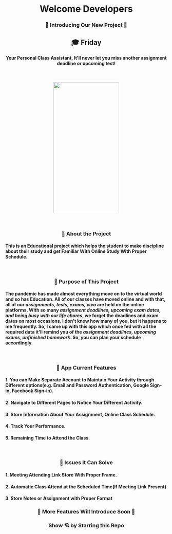 <h1 align="center">Welcome Developers</h1>

<h3 align="center">💙 Introducing Our New Project 💙</h3>
<h2 align="center">🎓 Friday</h2>

<h4 align="center">Your Personal Class Assistant, It'll never let you miss another assignment deadline or upcoming test!</h4>
<br>
<p align="center">
<img src="https://user-images.githubusercontent.com/55796944/95675411-b904bd80-0bd4-11eb-945d-810010a86da8.gif" height="408px" width="204px">
</p>

<br>

<h3 align="center">📢 About the Project</h3>

#### This is an Educational project which helps the student to make discipline about their study and get Familiar With Online Study With Proper Schedule.

<br>

<h3 align="center">🎯 Purpose of This Project</h3>

#### The pandemic has made almost everything move on to the virtual world and so has <b>Education</b>. All of our classes have moved online and with that, all of our<b><em> assignments, tests, exams, viva</b></em> are held on the online platforms. With so many <b><em>assignment deadlines, upcoming exam dates, and being busy with our life chores</b></em>, we forget the deadlines and exam dates on most occasions. I don't know how many of you, but it happens to me frequently. So, I came up with this <b>app</b> which once fed with all the required data it'll remind you of the <b><em>assignment deadlines, upcoming exams, unfinished homework</b></em>. So, you can plan your schedule accordingly.

<br>

<h3 align="center">🚀 App Current Features</h3>
<p align="center">

#### 1. You can Make Separate Account to Maintain Your Activity through Different options(e.g. Email and Password Authentication, Google Sign-in, Facebook Sign-in).

#### 2. Navigate to Different Pages to Notice Your Different Activity.

#### 3. Store Information About Your Assignment, Online Class Schedule.

#### 4. Track Your Performance.

#### 5. Remaining Time to Attend the Class.

</p>

</br>

<h3 align="center">🔰 Issues It Can Solve</h3>

<p align="center">

#### 1. Meeting Attending Link Store With Proper Frame.

#### 2. Automatic Class Attend at the Scheduled Time(If Meeting Link Present)

#### 3. Store Notes or Assignment with Proper Format

<h3 align="center">📌 More Features Will Introduce Soon 📌</h3>

</p>

<h3 align="center">Show 💘 by Starring this Repo</h3>